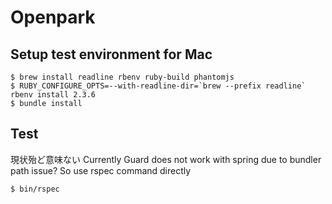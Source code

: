 # Openpark


## Setup test environment for Mac

```
$ brew install readline rbenv ruby-build phantomjs
$ RUBY_CONFIGURE_OPTS=--with-readline-dir=`brew --prefix readline` rbenv install 2.3.6
$ bundle install
```


## Test
現状殆ど意味ない
Currently Guard does not work with spring due to bundler path issue? So use rspec command directly

```
$ bin/rspec
```
